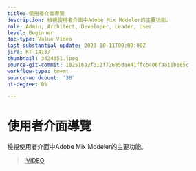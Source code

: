 ```yaml
---
title: 使用者介面導覽
description: 檢視使用者介面中Adobe Mix Modeler的主要功能。
role: Admin, Architect, Developer, Leader, User
level: Beginner
doc-type: Value Video
last-substantial-update: 2023-10-11T00:00:00Z
jira: KT-14137
thumbnail: 3424851.jpeg
source-git-commit: 182516a2f312f72685dae41ffcb406faa16b185c
workflow-type: tm+mt
source-wordcount: '30'
ht-degree: 0%

---
```



# 使用者介面導覽

檢視使用者介面中Adobe Mix Modeler的主要功能。

>[!VIDEO](https://video.tv.adobe.com/v/3424851?quality=12&learn=on)